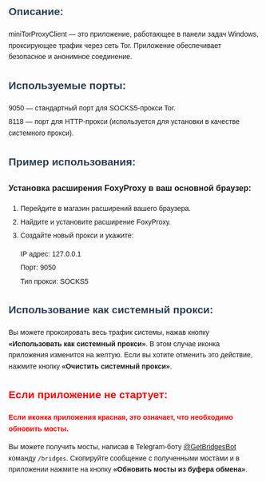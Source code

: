 <!DOCTYPE html>
<html lang="ru">
<head>
    <meta charset="UTF-8">
    <meta name="viewport" content="width=device-width, initial-scale=1.0">
    <title>miniTorProxyClient</title>
    <style>
        body {
            font-family: Arial, sans-serif;
            line-height: 1.6;
            margin: 20px;
        }
        h2 {
            color: #2c3e50;
        }
        ul {
            list-style-type: none;
            padding: 0;
        }
        li {
            margin: 5px 0;
        }
        .warning {
            color: red;
            font-weight: bold;
        }
    </style>
</head>
<body>

<h2>Описание:</h2>
<p>miniTorProxyClient — это приложение, работающее в панели задач Windows, проксирующее трафик через сеть Tor. Приложение обеспечивает безопасное и анонимное соединение.</p>

<h2>Используемые порты:</h2>
<ul>
    <li>9050 — стандартный порт для SOCKS5-прокси Tor.</li>
    <li>8118 — порт для HTTP-прокси (используется для установки в качестве системного прокси).</li>
</ul>

<h2>Пример использования:</h2>
<h3>Установка расширения FoxyProxy в ваш основной браузер:</h3>
<ol>
    <li>Перейдите в магазин расширений вашего браузера.</li>
    <li>Найдите и установите расширение FoxyProxy.</li>
    <li>Создайте новый прокси и укажите:</li>
    <ul>
        <li>IP адрес: 127.0.0.1</li>
        <li>Порт: 9050</li>
        <li>Тип прокси: SOCKS5</li>
    </ul>
</ol>

<h2>Использование как системный прокси:</h2>
<p>Вы можете проксировать весь трафик системы, нажав кнопку <strong>«Использовать как системный прокси»</strong>. В этом случае иконка приложения изменится на желтую. Если вы хотите отменить это действие, нажмите кнопку <strong>«Очистить системный прокси»</strong>.</p>

<h2 class="warning">Если приложение не стартует:</h2>
<p class="warning">Если иконка приложения красная, это означает, что необходимо обновить мосты.</p>
<p>Вы можете получить мосты, написав в Telegram-боту <a href="https://t.me/GetBridgesBot">@GetBridgesBot</a> команду <code>/bridges</code>. Скопируйте сообщение с полученными мостами и в приложении нажмите на кнопку <strong>«Обновить мосты из буфера обмена»</strong>.</p>

</body>
</html>